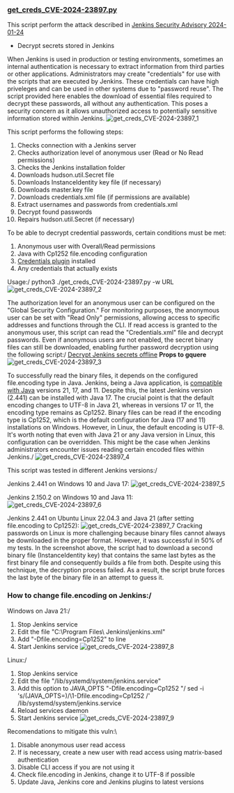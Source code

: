 ### [get_creds_CVE-2024-23897.py](get_creds_CVE-2024-23897.py)

This script perform the attack described in [Jenkins Security Advisory 2024-01-24](https://www.jenkins.io/security/advisory/2024-01-24/)
- Decrypt secrets stored in Jenkins

When Jenkins is used in production or testing environments, sometimes an internal authentication is necessary to extract information from third parties or other applications. Administrators may create "credentials" for use with the scripts that are executed by Jenkins. These credentials can have high priveleges and can be used in other systems due to "password reuse". The script provided here enables the download of essential files required to decrypt these passwords, all without any authentication. This poses a security concern as it allows unauthorized access to potentially sensitive information stored within Jenkins.
![get_creds_CVE-2024-23897_1](get_creds_CVE-2024-23897.py/images/get_creds_CVE-2024-23897_1.png)


This script performs the following steps:
1. Checks connection with a Jenkins server
2. Checks authorization level of anonymous user (Read or No Read permissions)
3. Checks the Jenkins installation folder
4. Downloads hudson.util.Secret file
5. Downloads InstanceIdentity key file (if necessary)
6. Downloads master.key file
7. Downloads credentials.xml file (if permissions are available)
8. Extract usernames and passwords from credentials.xml
9. Decrypt found passwords
10. Repairs hudson.util.Secret (if necessary)

To be able to decrypt credential passwords, certain conditions must be met:
1. Anonymous user with Overall/Read permissions
2. Java with Cp1252 file.encoding configuration
3. [Credentials plugin](https://plugins.jenkins.io/credentials/) installed
4. Any credentials that actually exists

Usage:/
python3 ./get_creds_CVE-2024-23897.py -w URL
![get_creds_CVE-2024-23897_2](get_creds_CVE-2024-23897.py/images/get_creds_CVE-2024-23897_2.png)


The authorization level for an anonymous user can be configured on the "Global Security Configuration." For monitoring purposes, the anonymous user can be set with "Read Only" permissions, allowing access to specific addresses and functions through the CLI. If read access is granted to the anonymous user, this script can read the "Credentials.xml" file and decrypt passwords. Even if anonymous users are not enabled, the secret binary files can still be downloaded, enabling further password decryption using the following script:/
[Decrypt Jenkins secrets offline](https://github.com/gquere/pwn_jenkins/tree/master?tab=readme-ov-file#decrypt-jenkins-secrets-offline) **Props to gquere**
![get_creds_CVE-2024-23897_3](get_creds_CVE-2024-23897.py/images/get_creds_CVE-2024-23897_3.png)


To successfully read the binary files, it depends on the configured file.encoding type in Java. Jenkins, being a Java application, is [compatible with Java](https://www.jenkins.io/doc/book/platform-information/support-policy-java/) versions 21, 17, and 11. Despite this, the latest Jenkins version (2.441) can be installed with Java 17. The crucial point is that the default encoding changes to UTF-8 in Java 21, whereas in versions 17 or 11, the encoding type remains as Cp1252. Binary files can be read if the encoding type is Cp1252, which is the default configuration for Java (17 and 11) installations on Windows. However, in Linux, the default encoding is UTF-8. It's worth noting that even with Java 21 or any Java version in Linux, this configuration can be overridden. This might be the case when Jenkins administrators encounter issues reading certain encoded files within Jenkins./
![get_creds_CVE-2024-23897_4](get_creds_CVE-2024-23897.py/images/get_creds_CVE-2024-23897_4.png)


This script was tested in different Jenkins versions:/

Jenkins 2.441 on Windows 10 and Java 17:
![get_creds_CVE-2024-23897_5](get_creds_CVE-2024-23897.py/images/get_creds_CVE-2024-23897_5.png)


Jenkins 2.150.2 on Windows 10 and Java 11:
![get_creds_CVE-2024-23897_6](get_creds_CVE-2024-23897.py/images/get_creds_CVE-2024-23897_6.png)


Jenkins 2.441 on Ubuntu Linux 22.04.3 and Java 21 (after setting file.encoding to Cp1252):
![get_creds_CVE-2024-23897_7](get_creds_CVE-2024-23897.py/images/get_creds_CVE-2024-23897_7.png)
Cracking passwords on Linux is more challenging because binary files cannot always be downloaded in the proper format. However, it was successful in 50% of my tests. In the screenshot above, the script had to download a second binary file (InstanceIdentity key) that contains the same last bytes as the first binary file and consequently builds a file from both. Despite using this technique, the decryption process failed. As a result, the script brute forces the last byte of the binary file in an attempt to guess it.


### How to change file.encoding on Jenkins:/

Windows on Java 21:/
1. Stop Jenkins service
2. Edit the file "C:\Program Files\ Jenkins\jenkins.xml"
3. Add "-Dfile.encoding=Cp1252" to <arguments> line
4. Start Jenkins service
![get_creds_CVE-2024-23897_8](get_creds_CVE-2024-23897.py/images/get_creds_CVE-2024-23897_8.png)


Linux:/
1. Stop Jenkins service
2. Edit the file "/lib/systemd/system/jenkins.service"
3. Add this option to JAVA_OPTS "-Dfile.encoding=Cp1252 "/
sed -i 's/\(JAVA_OPTS=\)/\1-Dfile.encoding=Cp1252 /' /lib/systemd/system/jenkins.service
4. Reload services daemon
5. Start Jenkins service
![get_creds_CVE-2024-23897_9](get_creds_CVE-2024-23897.py/images/get_creds_CVE-2024-23897_9.png)



Recomendations to mitigate this vuln:\
1. Disable anonymous user read access
2. If is necessary, create a new user with read access using matrix-based authentication
3. Disable CLI access if you are not using it
4. Check file.encoding in Jenkins, change it to UTF-8 if possible
5. Update Java, Jenkins core and Jenkins plugins to latest versions
